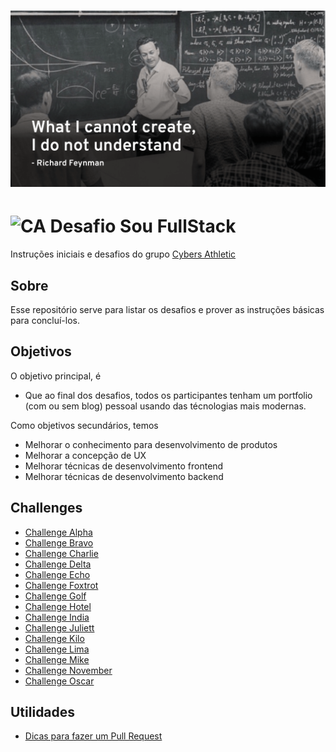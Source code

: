 # ![Desafio Sou FullStack](feynman.png)

# <img src="https://avatars1.githubusercontent.com/u/42723118?s=200&v=4" alt="CA" width="24" /> Desafio Sou FullStack

Instruções iniciais e desafios do grupo [Cybers Athletic](https://github.com/cybers-athletic)

## Sobre

Esse repositório serve para listar os desafios e prover as instruções básicas para concluí-los.

## Objetivos

O objetivo principal, é 

- Que ao final dos desafios, todos os participantes tenham um portfolio (com ou sem blog) pessoal usando das técnologias mais modernas.

Como objetivos secundários, temos 

- Melhorar o conhecimento para desenvolvimento de produtos
- Melhorar a concepção de UX 
- Melhorar técnicas de desenvolvimento frontend
- Melhorar técnicas de desenvolvimento backend

## Challenges

- [Challenge Alpha](https://github.com/cybers-athletic/challenge-alpha)
- [Challenge Bravo](https://github.com/cybers-athletic/challenge-bravo)
- [Challenge Charlie](https://github.com/cybers-athletic/challenge-charlie)
- [Challenge Delta](https://github.com/cybers-athletic/challenge-delta)
- [Challenge Echo](https://github.com/cybers-athletic/challenge-echo)
- [Challenge Foxtrot](https://github.com/cybers-athletic/challenge-foxtrot)
- [Challenge Golf](https://github.com/cybers-athletic/challenge-golf)
- [Challenge Hotel](https://github.com/cybers-athletic/challenge-hotel)
- [Challenge India](https://github.com/cybers-athletic/challenge-india)
- [Challenge Juliett](https://github.com/cybers-athletic/challenge-juliett)
- [Challenge Kilo](https://github.com/cybers-athletic/challenge-kilo)
- [Challenge Lima](https://github.com/cybers-athletic/challenge-lima)
- [Challenge Mike](https://github.com/cybers-athletic/challenge-mike)
- [Challenge November](https://github.com/cybers-athletic/challenge-november)
- [Challenge Oscar](https://github.com/cybers-athletic/challenge-oscar)


## Utilidades

- [Dicas para fazer um Pull Request](utils/pull-request.md)
